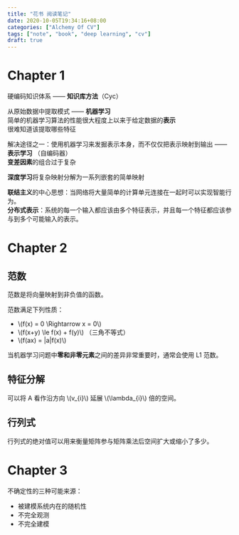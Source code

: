 ```yaml
---
title: "花书 阅读笔记"
date: 2020-10-05T19:34:16+08:00
categories: ["Alchemy Of CV"]
tags: ["note", "book", "deep learning", "cv"]
draft: true
---
```


# Chapter 1
硬编码知识体系 —— **知识库方法**（Cyc）  

从原始数据中提取模式 —— **机器学习**  
简单的机器学习算法的性能很大程度上以来于给定数据的**表示**  
很难知道该提取哪些特征  

解决途径之一：使用机器学习来发掘表示本身，而不仅仅把表示映射到输出 —— **表示学习**  （自编码器）  
**变差因素**的组合过于复杂  

**深度学习**将复杂映射分解为一系列嵌套的简单映射  

**联结主义**的中心思想：当网络将大量简单的计算单元连接在一起时可以实现智能行为。  
**分布式表示**：系统的每一个输入都应该由多个特征表示，并且每一个特征都应该参与到多个可能输入的表示。  

# Chapter 2
## 范数

范数是将向量映射到非负值的函数。  

范数满足下列性质：  
+ \\(f(x) = 0 \Rightarrow x = 0\\)
+ \\(f(x+y) \le f(x) + f(y)\\) （三角不等式）
+ \\(f(ax) = |a|f(x)\\)

当机器学习问题中**零和非零元素**之间的差异非常重要时，通常会使用 L1 范数。  

## 特征分解

可以将 A 看作沿方向 \\(v_{i}\\) 延展 \\(\lambda_{i}\\) 倍的空间。  

## 行列式

行列式的绝对值可以用来衡量矩阵参与矩阵乘法后空间扩大或缩小了多少。  

# Chapter 3
不确定性的三种可能来源：    
+ 被建模系统内在的随机性
+ 不完全观测
+ 不完全建模


